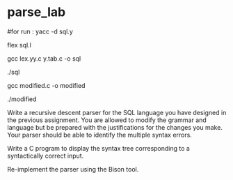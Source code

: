 # parse_lab

#for run : 
yacc -d sql.y

flex sql.l 

gcc lex.yy.c y.tab.c -o sql 

./sql


gcc modified.c -o modified

./modified


Write a recursive descent parser for the SQL language you have designed in the previous assignment. You are allowed to modify the grammar and language but be prepared with the justifications for the changes you make. Your parser should be able to identify the multiple syntax errors.

Write a C program to display the syntax tree corresponding to a syntactically correct input.

Re-implement the parser using the Bison tool. 
